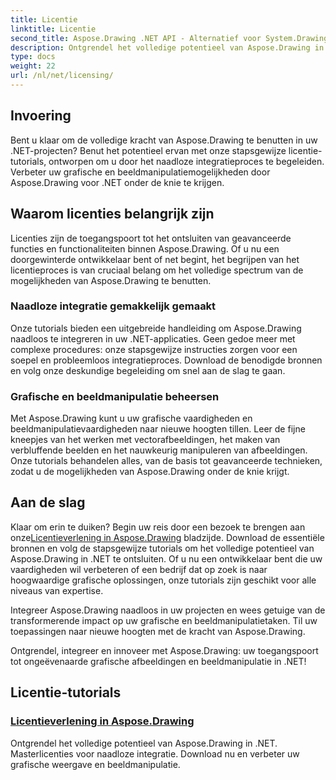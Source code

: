 ```yaml
---
title: Licentie
linktitle: Licentie
second_title: Aspose.Drawing .NET API - Alternatief voor System.Drawing.Common
description: Ontgrendel het volledige potentieel van Aspose.Drawing in .NET met naadloze licentie-tutorials. Moeiteloos integreren, afbeeldingen naar een hoger niveau tillen en afbeeldingen met gemak manipuleren.
type: docs
weight: 22
url: /nl/net/licensing/
---
```


## Invoering

Bent u klaar om de volledige kracht van Aspose.Drawing te benutten in uw .NET-projecten? Benut het potentieel ervan met onze stapsgewijze licentie-tutorials, ontworpen om u door het naadloze integratieproces te begeleiden. Verbeter uw grafische en beeldmanipulatiemogelijkheden door Aspose.Drawing voor .NET onder de knie te krijgen.

## Waarom licenties belangrijk zijn

Licenties zijn de toegangspoort tot het ontsluiten van geavanceerde functies en functionaliteiten binnen Aspose.Drawing. Of u nu een doorgewinterde ontwikkelaar bent of net begint, het begrijpen van het licentieproces is van cruciaal belang om het volledige spectrum van de mogelijkheden van Aspose.Drawing te benutten.

### Naadloze integratie gemakkelijk gemaakt

Onze tutorials bieden een uitgebreide handleiding om Aspose.Drawing naadloos te integreren in uw .NET-applicaties. Geen gedoe meer met complexe procedures: onze stapsgewijze instructies zorgen voor een soepel en probleemloos integratieproces. Download de benodigde bronnen en volg onze deskundige begeleiding om snel aan de slag te gaan.

### Grafische en beeldmanipulatie beheersen

Met Aspose.Drawing kunt u uw grafische vaardigheden en beeldmanipulatievaardigheden naar nieuwe hoogten tillen. Leer de fijne kneepjes van het werken met vectorafbeeldingen, het maken van verbluffende beelden en het nauwkeurig manipuleren van afbeeldingen. Onze tutorials behandelen alles, van de basis tot geavanceerde technieken, zodat u de mogelijkheden van Aspose.Drawing onder de knie krijgt.

## Aan de slag

 Klaar om erin te duiken? Begin uw reis door een bezoek te brengen aan onze[Licentieverlening in Aspose.Drawing](./licensing/) bladzijde. Download de essentiële bronnen en volg de stapsgewijze tutorials om het volledige potentieel van Aspose.Drawing in .NET te ontsluiten. Of u nu een ontwikkelaar bent die uw vaardigheden wil verbeteren of een bedrijf dat op zoek is naar hoogwaardige grafische oplossingen, onze tutorials zijn geschikt voor alle niveaus van expertise.

Integreer Aspose.Drawing naadloos in uw projecten en wees getuige van de transformerende impact op uw grafische en beeldmanipulatietaken. Til uw toepassingen naar nieuwe hoogten met de kracht van Aspose.Drawing.

Ontgrendel, integreer en innoveer met Aspose.Drawing: uw toegangspoort tot ongeëvenaarde grafische afbeeldingen en beeldmanipulatie in .NET!
## Licentie-tutorials
### [Licentieverlening in Aspose.Drawing](./licensing/)
Ontgrendel het volledige potentieel van Aspose.Drawing in .NET. Masterlicenties voor naadloze integratie. Download nu en verbeter uw grafische weergave en beeldmanipulatie.
